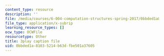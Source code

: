 ```yaml
---
content_type: resource
description: ''
file: /media/courses/6-004-computation-structures-spring-2017/0bbded1a81035214b63dfbe501a37605_q38KAGAKORk.vtt
file_type: application/x-subrip
learning_resource_types: []
ocw_type: OCWFile
resourcetype: Other
title: 3play caption file
uid: 0bbded1a-8103-5214-b63d-fbe501a37605
---
```

